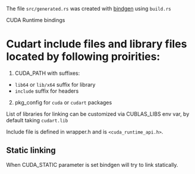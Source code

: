The file `src/generated.rs` was created with [bindgen](https://github.com/crabtw/rust-bindgen) using `build.rs`

CUDA Runtime bindings

# Cudart include files and library files located by following proirities:

1. CUDA_PATH with suffixes:
- `lib64` or `lib/x64` suffix for library 
- `include` suffix for headers 
2. pkg_config for `cuda` or `cudart` packages

List of libraries for linking can be customized via CUBLAS_LIBS env var, 
by default taking `cudart.lib`

Include file is defined in wrapper.h and is `<cuda_runtime_api.h>`.

## Static linking

When CUDA_STATIC parameter is set bindgen will try to link statically.





